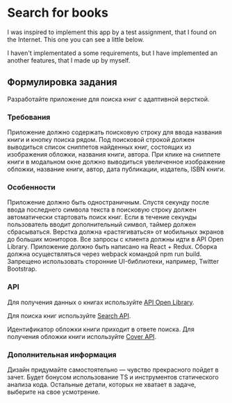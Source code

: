 # Search for books

I was inspired to implement this app by a test assignment, that I found on the Internet. This one you can see a little below.

I haven't implementated a some requirements, but I have implemented an another features, that I made up by myself.

## Формулировка задания	

Разработайте приложение для поиска книг с адаптивной версткой.

### Требования

Приложение должно содержать поисковую строку для ввода названия книги и кнопку поиска рядом. Под поисковой строкой должен выводиться список сниппетов найденных книг, состоящих из изображения обложки, названия книги, автора. При клике на сниппете книги в модальном окне должно выводиться увеличенное изображение обложки, название книги, автор, дата публикации, издатель, ISBN книги.

### Особенности

Приложение должно быть одностраничным.
Спустя секунду после ввода последнего символа текста в поисковую строку должен автоматически стартовать поиск книг. Если в течение секунды пользователь вводит дополнительный символ, таймер должен сбрасываться.
Верстка должна «растягиваться» от мобильных экранов до больших мониторов.
Все запросы с клиента должны идти в API Open Library.
Приложение должно быть написано на React + Redux.
Сборка должна осуществляться через webpack командой npm run build.
Запрещено использовать сторонние UI-библиотеки, например, Twitter Bootstrap.

### API

Для получения данных о книгах используйте [API Open Library](https://openlibrary.org/developers/api).

Для поиска книг используйте [Search API](https://openlibrary.org/dev/docs/api/search).

Идентификатор обложки книги приходит в ответе поиска. Для получения обложки книги используйте [Cover API](https://openlibrary.org/dev/docs/api/covers).

### Дополнительная информация

Дизайн придумайте самостоятельно — чувство прекрасного пойдет в зачет. Будет бонусом использование TS и инструментов статического анализа кода. Остальные детали, которых не хватает в задаче, выберите на свое усмотрение.
